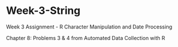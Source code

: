 # Week-3-String


Week 3 Assignment - R Character Manipulation and Date Processing


Chapter 8: Problems 3 & 4 from Automated Data Collection with R
